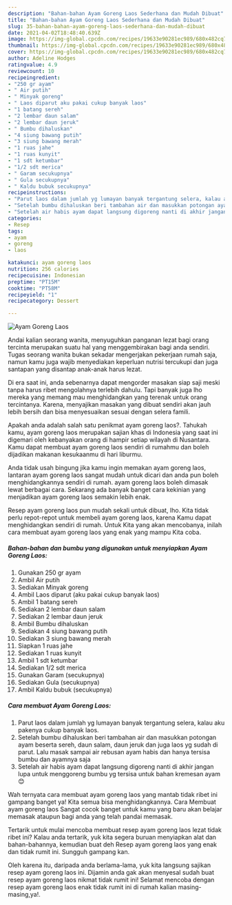 ```yaml
---
description: "Bahan-bahan Ayam Goreng Laos Sederhana dan Mudah Dibuat"
title: "Bahan-bahan Ayam Goreng Laos Sederhana dan Mudah Dibuat"
slug: 35-bahan-bahan-ayam-goreng-laos-sederhana-dan-mudah-dibuat
date: 2021-04-02T18:48:40.639Z
image: https://img-global.cpcdn.com/recipes/19633e90281ec989/680x482cq70/ayam-goreng-laos-foto-resep-utama.jpg
thumbnail: https://img-global.cpcdn.com/recipes/19633e90281ec989/680x482cq70/ayam-goreng-laos-foto-resep-utama.jpg
cover: https://img-global.cpcdn.com/recipes/19633e90281ec989/680x482cq70/ayam-goreng-laos-foto-resep-utama.jpg
author: Adeline Hodges
ratingvalue: 4.9
reviewcount: 10
recipeingredient:
- "250 gr ayam"
- " Air putih"
- " Minyak goreng"
- " Laos diparut aku pakai cukup banyak laos"
- "1 batang sereh"
- "2 lembar daun salam"
- "2 lembar daun jeruk"
- " Bumbu dihaluskan"
- "4 siung bawang putih"
- "3 siung bawang merah"
- "1 ruas jahe"
- "1 ruas kunyit"
- "1 sdt ketumbar"
- "1/2 sdt merica"
- " Garam secukupnya"
- " Gula secukupnya"
- " Kaldu bubuk secukupnya"
recipeinstructions:
- "Parut laos dalam jumlah yg lumayan banyak tergantung selera, kalau aku pakenya cukup banyak laos."
- "Setelah bumbu dihaluskan beri tambahan air dan masukkan potongan ayam beserta sereh, daun salam, daun jeruk dan juga laos yg sudah di parut. Lalu masak sampai air rebusan ayam habis dan hanya tersisa bumbu dan ayamnya saja"
- "Setelah air habis ayam dapat langsung digoreng nanti di akhir jangan lupa untuk menggoreng bumbu yg tersisa untuk bahan kremesan ayam 😊"
categories:
- Resep
tags:
- ayam
- goreng
- laos

katakunci: ayam goreng laos 
nutrition: 256 calories
recipecuisine: Indonesian
preptime: "PT15M"
cooktime: "PT58M"
recipeyield: "1"
recipecategory: Dessert

---
```



![Ayam Goreng Laos](https://img-global.cpcdn.com/recipes/19633e90281ec989/680x482cq70/ayam-goreng-laos-foto-resep-utama.jpg)

Andai kalian seorang wanita, menyuguhkan panganan lezat bagi orang tercinta merupakan suatu hal yang menggembirakan bagi anda sendiri. Tugas seorang  wanita bukan sekadar mengerjakan pekerjaan rumah saja, namun kamu juga wajib menyediakan keperluan nutrisi tercukupi dan juga santapan yang disantap anak-anak harus lezat.

Di era  saat ini, anda sebenarnya dapat mengorder masakan siap saji meski tanpa harus ribet mengolahnya terlebih dahulu. Tapi banyak juga lho mereka yang memang mau menghidangkan yang terenak untuk orang tercintanya. Karena, menyajikan masakan yang dibuat sendiri akan jauh lebih bersih dan bisa menyesuaikan sesuai dengan selera famili. 



Apakah anda adalah salah satu penikmat ayam goreng laos?. Tahukah kamu, ayam goreng laos merupakan sajian khas di Indonesia yang saat ini digemari oleh kebanyakan orang di hampir setiap wilayah di Nusantara. Kamu dapat membuat ayam goreng laos sendiri di rumahmu dan boleh dijadikan makanan kesukaanmu di hari liburmu.

Anda tidak usah bingung jika kamu ingin memakan ayam goreng laos, lantaran ayam goreng laos sangat mudah untuk dicari dan anda pun boleh menghidangkannya sendiri di rumah. ayam goreng laos boleh dimasak lewat berbagai cara. Sekarang ada banyak banget cara kekinian yang menjadikan ayam goreng laos semakin lebih enak.

Resep ayam goreng laos pun mudah sekali untuk dibuat, lho. Kita tidak perlu repot-repot untuk membeli ayam goreng laos, karena Kamu dapat menghidangkan sendiri di rumah. Untuk Kita yang akan mencobanya, inilah cara membuat ayam goreng laos yang enak yang mampu Kita coba.

<!--inarticleads1-->

##### Bahan-bahan dan bumbu yang digunakan untuk menyiapkan Ayam Goreng Laos:

1. Gunakan 250 gr ayam
1. Ambil  Air putih
1. Sediakan  Minyak goreng
1. Ambil  Laos diparut (aku pakai cukup banyak laos)
1. Ambil 1 batang sereh
1. Sediakan 2 lembar daun salam
1. Sediakan 2 lembar daun jeruk
1. Ambil  Bumbu dihaluskan
1. Sediakan 4 siung bawang putih
1. Sediakan 3 siung bawang merah
1. Siapkan 1 ruas jahe
1. Sediakan 1 ruas kunyit
1. Ambil 1 sdt ketumbar
1. Sediakan 1/2 sdt merica
1. Gunakan  Garam (secukupnya)
1. Sediakan  Gula (secukupnya)
1. Ambil  Kaldu bubuk (secukupnya)




<!--inarticleads2-->

##### Cara membuat Ayam Goreng Laos:

1. Parut laos dalam jumlah yg lumayan banyak tergantung selera, kalau aku pakenya cukup banyak laos.
1. Setelah bumbu dihaluskan beri tambahan air dan masukkan potongan ayam beserta sereh, daun salam, daun jeruk dan juga laos yg sudah di parut. Lalu masak sampai air rebusan ayam habis dan hanya tersisa bumbu dan ayamnya saja
1. Setelah air habis ayam dapat langsung digoreng nanti di akhir jangan lupa untuk menggoreng bumbu yg tersisa untuk bahan kremesan ayam 😊




Wah ternyata cara membuat ayam goreng laos yang mantab tidak ribet ini gampang banget ya! Kita semua bisa menghidangkannya. Cara Membuat ayam goreng laos Sangat cocok banget untuk kamu yang baru akan belajar memasak ataupun bagi anda yang telah pandai memasak.

Tertarik untuk mulai mencoba membuat resep ayam goreng laos lezat tidak ribet ini? Kalau anda tertarik, yuk kita segera buruan menyiapkan alat dan bahan-bahannya, kemudian buat deh Resep ayam goreng laos yang enak dan tidak rumit ini. Sungguh gampang kan. 

Oleh karena itu, daripada anda berlama-lama, yuk kita langsung sajikan resep ayam goreng laos ini. Dijamin anda gak akan menyesal sudah buat resep ayam goreng laos nikmat tidak rumit ini! Selamat mencoba dengan resep ayam goreng laos enak tidak rumit ini di rumah kalian masing-masing,ya!.


